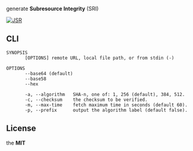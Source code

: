 generate **Subresource Integrity** (SRI)

[![JSR](https://jsr.io/badges/@imcotton/sri)](https://jsr.io/@imcotton/sri)





## CLI

```
SYNOPSIS
       [OPTIONS] remote URL, local file path, or from stdin (-)

OPTIONS
       --base64 (default)
       --base58
       --hex

       -a, --algorithm   SHA-n, one of: 1, 256 (default), 384, 512.
       -c, --checksum    the checksum to be verified.
       -m, --max-time    fetch maximum time in seconds (default 60).
       -p, --prefix      output the algorithm label (default false).
```





## License

the **MIT**


